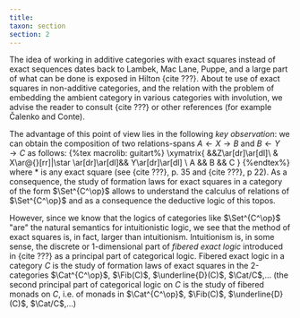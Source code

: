 ```yaml
---
title:
taxon: section
section: 2
---
```


The idea of working in additive categories with exact squares instead of exact sequences dates back to Lambek, Mac Lane, Puppe, and a large part of what can be done is exposed in Hilton {cite ???}. About te use of exact squares in non-additive categories, and the relation with the problem of embedding the ambient category in various categories with involution, we advise the reader to consult {cite ???} or other references (for example Čalenko and Conte).

The advantage of this point of view lies in the following *key observation*: we can obtain the composition of two relations-spans $A\leftarrow X\to B$ and $B\leftarrow Y\to C$ as follows:
{%tex macrolib: guitart%}
\xymatrix{
  &&Z\ar[dr]\ar[dl]\\
  & X\ar@{}[rr]|\star \ar[dr]\ar[dl]&& Y\ar[dr]\ar[dl] \\
  A && B && C
}
{%endtex%}
where $*$ is any exact square (see {cite ???}, p. 35 and {cite ???}, p 22). As a consequence, the study of formation laws for exact squares in a category of the form $\Set^{C^\op}$ allows to understand the calculus of relations of $\Set^{C^\op}$ and as a consequence the deductive logic of this topos.

However, since we know that the logics of categories like $\Set^{C^\op}$ "are" the natural semantics for intuitionistic logic, we see that the method of exact squares is, in fact, larger than intuitionism. Intuitionism is, in some sense, the discrete or 1-dimensional part of *fibered exact logic* introduced in {cite ???} as a principal part of categorical logic. Fibered exact logic in a category $C$ is the study of formation laws of exact squares in the 2-categories $\Cat^{C^\op}$, $\Fib(C)$, $\underline{D}(C)$, $\Cat/C$,... (the second principal part of categorical logic on $C$ is the study of fibered monads on $C$, i.e. of monads in $\Cat^{C^\op}$, $\Fib(C)$, $\underline{D}(C)$, $\Cat/C$,...)